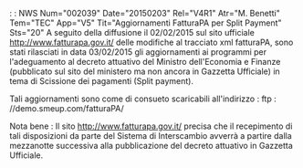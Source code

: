  :  : NWS Num="002039" Date="20150203" Rel="V4R1" Atr="M. Benetti" Tem="TEC" App="V5" Tit="Aggiornamenti FatturaPA per Split Payment" Sts="20"
A seguito della diffusione il 02/02/2015 sul sito ufficiale  http://www.fatturapa.gov.it/ delle modifiche al tracciato xml fatturaPA, sono stati rilasciati in data 03/02/2015 gli aggiornamenti ai
programmi per l'adeguamento al decreto attuativo del Ministro dell'Economia e Finanze (pubblicato sul sito del ministero ma non ancora in Gazzetta Ufficiale) in tema di Scissione dei pagamenti (Split payment).

Tali aggiornamenti sono come di consueto scaricabili all'indirizzo : 
ftp : //demo.smeup.com/fatturaPA/

Nota bene : 
Il sito http://www.fatturapa.gov.it/  precisa che il recepimento di tali disposizioni da parte del Sistema di Interscambio avverrà a partire dalla mezzanotte successiva alla pubblicazione del decreto attuativo in Gazzetta Ufficiale.
